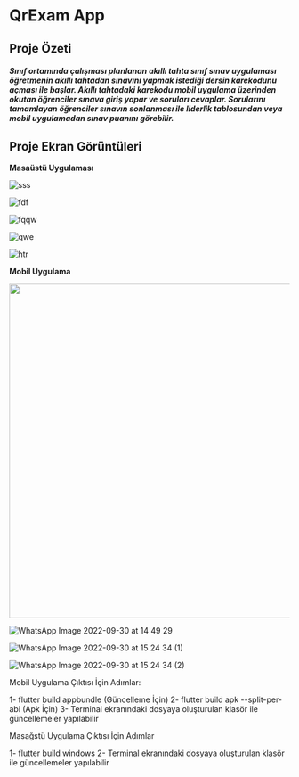 # QrExam App


## **Proje Özeti**

##### Sınıf ortamında çalışması planlanan akıllı tahta sınıf sınav uygulaması öğretmenin akıllı tahtadan sınavını yapmak istediği dersin karekodunu açması ile başlar. Akıllı tahtadaki karekodu mobil uygulama üzerinden okutan öğrenciler sınava giriş yapar ve soruları cevaplar. Sorularını tamamlayan öğrenciler sınavın sonlanması ile liderlik tablosundan veya mobil uygulamadan sınav puanını görebilir.


## **Proje Ekran Görüntüleri**

**Masaüstü Uygulaması**

![sss](https://user-images.githubusercontent.com/47665779/193897983-d86e24e6-23db-4bc5-9145-cb9ae7c5a65f.png)


![fdf](https://user-images.githubusercontent.com/47665779/193898039-4cbedf24-cc60-48eb-a52d-c767bfe31acd.png)


![fqqw](https://user-images.githubusercontent.com/47665779/193898254-986ee73d-f1ce-4356-b6e0-03c0c55b43c6.png)


![qwe](https://user-images.githubusercontent.com/47665779/193898327-494c1bee-847b-421b-af35-bb27ea45ce31.png)


![htr](https://user-images.githubusercontent.com/47665779/193898342-184ebcd2-4d69-4a8c-9d42-16fb3322a16c.png)



**Mobil Uygulama**

<img src="https://user-images.githubusercontent.com/47665779/193898427-0aa4f1ce-8a22-41a7-bf80-2a98152e7e9e.jpeg" width="600">

![WhatsApp Image 2022-09-30 at 14 49 29](https://user-images.githubusercontent.com/47665779/193898431-d2a1f421-b687-4dd0-8d71-67cba3abfa4c.jpeg)

![WhatsApp Image 2022-09-30 at 15 24 34 (1)](https://user-images.githubusercontent.com/47665779/193898437-2806d3b1-6dfa-4be6-89f0-e92bedd00f45.jpeg)

![WhatsApp Image 2022-09-30 at 15 24 34 (2)](https://user-images.githubusercontent.com/47665779/193898438-caf55600-1aea-4758-a4c7-2220a38ba4a1.jpeg)




Mobil Uygulama Çıktısı İçin Adımlar:

1- flutter build appbundle (Güncelleme İçin)
2- flutter build apk --split-per-abi (Apk İçin)
3- Terminal ekranındaki dosyaya oluşturulan klasör ile güncellemeler yapılabilir

Masağstü Uygulama Çıktısı İçin Adımlar

1- flutter build windows 
2- Terminal ekranındaki dosyaya oluşturulan klasör ile güncellemeler yapılabilir

